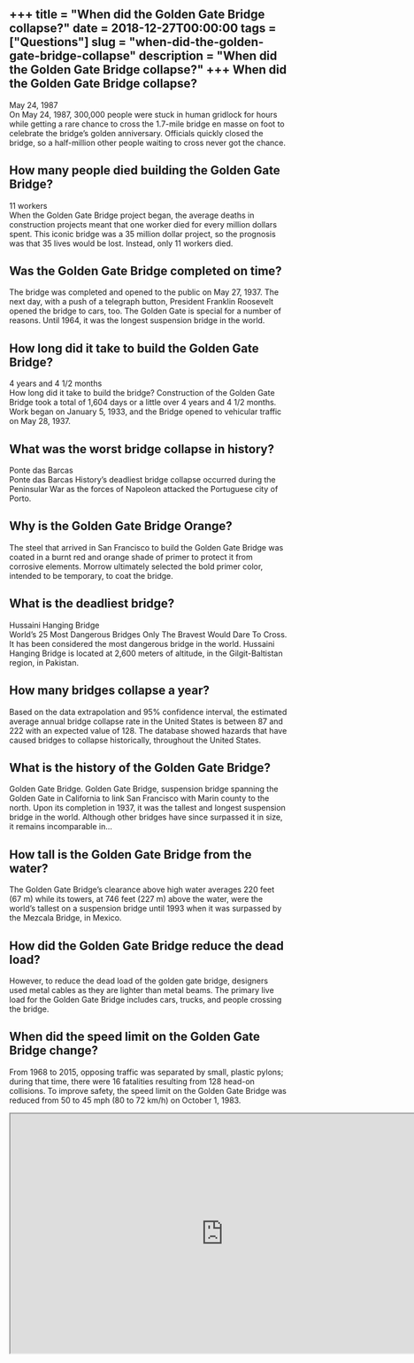 +++
title = "When did the Golden Gate Bridge collapse?"
date = 2018-12-27T00:00:00
tags = ["Questions"]
slug = "when-did-the-golden-gate-bridge-collapse"
description = "When did the Golden Gate Bridge collapse?"
+++
When did the Golden Gate Bridge collapse?
-----------------------------------------

May 24, 1987  
On May 24, 1987, 300,000 people were stuck in human gridlock for hours while getting a rare chance to cross the 1.7-mile bridge en masse on foot to celebrate the bridge’s golden anniversary. Officials quickly closed the bridge, so a half-million other people waiting to cross never got the chance.

How many people died building the Golden Gate Bridge?
-----------------------------------------------------

11 workers  
When the Golden Gate Bridge project began, the average deaths in construction projects meant that one worker died for every million dollars spent. This iconic bridge was a 35 million dollar project, so the prognosis was that 35 lives would be lost. Instead, only 11 workers died.

Was the Golden Gate Bridge completed on time?
---------------------------------------------

The bridge was completed and opened to the public on May 27, 1937. The next day, with a push of a telegraph button, President Franklin Roosevelt opened the bridge to cars, too. The Golden Gate is special for a number of reasons. Until 1964, it was the longest suspension bridge in the world.

How long did it take to build the Golden Gate Bridge?
-----------------------------------------------------

4 years and 4 1/2 months  
How long did it take to build the bridge? Construction of the Golden Gate Bridge took a total of 1,604 days or a little over 4 years and 4 1/2 months. Work began on January 5, 1933, and the Bridge opened to vehicular traffic on May 28, 1937.

What was the worst bridge collapse in history?
----------------------------------------------

Ponte das Barcas  
Ponte das Barcas History’s deadliest bridge collapse occurred during the Peninsular War as the forces of Napoleon attacked the Portuguese city of Porto.

Why is the Golden Gate Bridge Orange?
-------------------------------------

The steel that arrived in San Francisco to build the Golden Gate Bridge was coated in a burnt red and orange shade of primer to protect it from corrosive elements. Morrow ultimately selected the bold primer color, intended to be temporary, to coat the bridge.

What is the deadliest bridge?
-----------------------------

Hussaini Hanging Bridge  
World’s 25 Most Dangerous Bridges Only The Bravest Would Dare To Cross. It has been considered the most dangerous bridge in the world. Hussaini Hanging Bridge is located at 2,600 meters of altitude, in the Gilgit-Baltistan region, in Pakistan.

How many bridges collapse a year?
---------------------------------

Based on the data extrapolation and 95% confidence interval, the estimated average annual bridge collapse rate in the United States is between 87 and 222 with an expected value of 128. The database showed hazards that have caused bridges to collapse historically, throughout the United States.

What is the history of the Golden Gate Bridge?
----------------------------------------------

Golden Gate Bridge. Golden Gate Bridge, suspension bridge spanning the Golden Gate in California to link San Francisco with Marin county to the north. Upon its completion in 1937, it was the tallest and longest suspension bridge in the world. Although other bridges have since surpassed it in size, it remains incomparable in…

How tall is the Golden Gate Bridge from the water?
--------------------------------------------------

The Golden Gate Bridge’s clearance above high water averages 220 feet (67 m) while its towers, at 746 feet (227 m) above the water, were the world’s tallest on a suspension bridge until 1993 when it was surpassed by the Mezcala Bridge, in Mexico.

How did the Golden Gate Bridge reduce the dead load?
----------------------------------------------------

However, to reduce the dead load of the golden gate bridge, designers used metal cables as they are lighter than metal beams. The primary live load for the Golden Gate Bridge includes cars, trucks, and people crossing the bridge.

When did the speed limit on the Golden Gate Bridge change?
----------------------------------------------------------

From 1968 to 2015, opposing traffic was separated by small, plastic pylons; during that time, there were 16 fatalities resulting from 128 head-on collisions. To improve safety, the speed limit on the Golden Gate Bridge was reduced from 50 to 45 mph (80 to 72 km/h) on October 1, 1983.

<iframe allow="accelerometer; autoplay; clipboard-write; encrypted-media; gyroscope; picture-in-picture" allowfullscreen="" class="__youtube_prefs__  epyt-is-override  no-lazyload" data-no-lazy="1" data-origheight="433" data-origwidth="770" data-skipgform_ajax_framebjll="" height="433" id="_ytid_71317" loading="lazy" src="https://www.youtube.com/embed/6HygbD44_j4?enablejsapi=1&autoplay=0&cc_load_policy=0&cc_lang_pref=&iv_load_policy=1&loop=0&modestbranding=0&rel=1&fs=1&playsinline=0&autohide=2&theme=dark&color=red&controls=1&" title="YouTube player" width="770"></iframe>